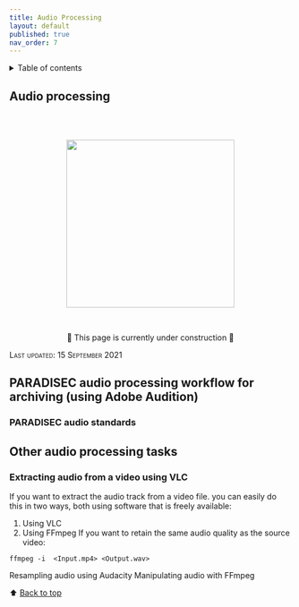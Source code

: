 ```yaml
---
title: Audio Processing
layout: default
published: true
nav_order: 7
---
```


<details closed markdown="block">
  <summary>
    Table of contents
  </summary>
  {: .text-delta }
1. TOC
{:toc}
</details>


## Audio processing
<br>



<br>
<p align="center">
  <img width="300" src="images/Revox_front.gif">
</p>
<br>
<p align="center">
🚧 This page is currently under construction 🚧
</p>

<span style="font-variant:small-caps;">Last updated: 15 September 2021</span>

## PARADISEC audio processing workflow for archiving (using Adobe Audition)

### PARADISEC audio standards

## Other audio processing tasks
### Extracting audio from a video using VLC
If you want to extract the audio track from a video file. you can easily do this in two ways, both using software that is freely available:
1. Using VLC
2. Using FFmpeg
If you want to retain the same audio quality as the source video:
```
ffmpeg -i  <Input.mp4> <Output.wav>
```


Resampling audio using Audacity	Manipulating audio with FFmpeg

⬆️ [Back to top](#)